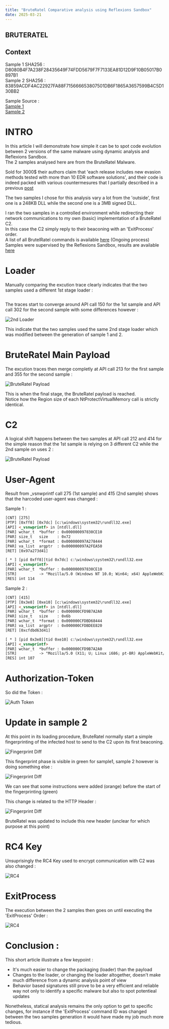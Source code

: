 ```yaml
---
title: "BruteRatel Comparative analysis using Reflexions Sandbox"
date: 2025-03-21 
---
```


<link rel="stylesheet" href="/css/main.css">

## BRUTERATEL  

## Context  

Sample 1 SHA256 : D8080B4F7A238F28435649F74FDD5679F7F7133EA81D12D9F10B05017B0897B1  
Sample 2 SHA256 : 83859ACDF4AC22927FA88F715666653807501DB6F1865A3657599B4C5D130BB2  

Sample Source :  
[Sample 1](https://bazaar.abuse.ch/sample/d8080b4f7a238f28435649f74fdd5679f7f7133ea81d12d9f10b05017b0897b1/)   
[Sample 2](https://bazaar.abuse.ch/sample/83859acdf4ac22927fa88f715666653807501db6f1865a3657599b4c5d130bb2/)   



# INTRO  

In this article I will demonstrate how simple it can be to spot code evolution between 2 versions of the same malware using dynamic analysis and Reflexions Sandbox.  
The 2 samples analysed here are from the BruteRatel Malware.  

Sold for 3000$ their authors claim that 'each release includes new evasion methods tested with more than 10 EDR software solutions', and their code is indeed packed with various countermesures that I partially described in a previous [post](https://cedricg-mirror.github.io/2025/02/04/BazaarLoader.html)   

The two samples I chose for this analysis vary a lot from the 'outside', first one is a 248KB DLL while the second one is a 3MB signed DLL.  

I ran the two samples in a controlled environment while redirecting their network communications to my own (basic) implementation of a BruteRatel C2.  
In this case the C2 simply reply to their beaconing with an 'ExitProcess' order.  
A list of all BrutelRatel commands is available [here](https://cedricg-mirror.github.io/2025/03/17/BruteRatel.html) (Ongoing process)  
Samples were supervised by the Reflexions Sandbox, results are available [here](https://github.com/cedricg-mirror/reflexions/tree/main/CyberCrime/BRUTERATEL)   

# Loader  

Manually comparing the excution trace clearly indicates that the two samples used a different 1st stage loader :  

![]()

The traces start to converge around API call 150 for the 1st sample and API call 302 for the second sample with some differences however :  

![2nd Loader](/docs/assets/images/BRUTERATEL_DIFF/diff_loader2.jpg)  

This indicate that the two samples used the same 2nd stage loader which was modified between the generation of sample 1 and 2.  

# BruteRatel Main Payload  

The excution traces then merge completly at API call 213 for the first sample and 355 for the second sample :  

![BruteRatel Payload](/docs/assets/images/BRUTERATEL_DIFF/bruteratel_start.jpg)  

This is when the final stage, the BruteRatel payload is reached.  
Notice how the Region size of each NtProtectVirtualMemory call is strictly identical.  

# C2  

A logical shift happens between the two samples at API call 212 and 414 for the simple reason that the 1st sample is relying on 3 different C2 while the 2nd sample on uses 2 :  

![BruteRatel Payload](/docs/assets/images/BRUTERATEL_DIFF/C2.jpg)  

# User-Agent  

Result from _vsnwprintf call 275 (1st sample) and 415 (2nd sample) shows that the harcoded user-agent was changed : 

Sample 1 :  
```html
[CNT] [275]
[PTP] [0xff8] [0x7dc] [c:\windows\system32\rundll32.exe]
[API] <_vsnwprintf> in [ntdll.dll] 
[PAR] wchar_t  *buffer : 0x000000097830CE10
[PAR] size_t   size    : 0x72
[PAR] wchar_t  *format : 0x000000097A278444
[PAR] va_list  argptr  : 0x000000097A2FEA50
[RET] [0x97a273d41]

[ * ] [pid 0xff8][tid 0x7dc] c:\windows\system32\rundll32.exe
[API] <_vsnwprintf>
[PAR] wchar_t  *buffer : 0x000000097830CE10
[STR]          -> "Mozilla/5.0 (Windows NT 10.0; Win64; x64) AppleWebKit/537.36 (KHTML, like Gecko) Chrome/90.0.4430.93 Safari/537.36"
[RES] int 114
```

Sample 2 :  
```html
[CNT] [415]
[PTP] [0x3e8] [0xe10] [c:\windows\system32\rundll32.exe]
[API] <_vsnwprintf> in [ntdll.dll] 
[PAR] wchar_t  *buffer : 0x000000CFD9B7A2A0
[PAR] size_t   size    : 0x6b
[PAR] wchar_t  *format : 0x000000CFDBD68444
[PAR] va_list  argptr  : 0x000000CFDBDEE820
[RET] [0xcfdbd63d41]

[ * ] [pid 0x3e8][tid 0xe10] c:\windows\system32\rundll32.exe
[API] <_vsnwprintf>
[PAR] wchar_t  *buffer : 0x000000CFD9B7A2A0
[STR]          -> "Mozilla/5.0 (X11; U; Linux i686; pt-BR) AppleWebKit/533.3 (KHTML, like Gecko) Navscape/Pre-0.2 Safari/533.3"
[RES] int 107
```

# Authorization-Token  

So did the Token :  

![Auth Token](/main/docs/assets/images/BRUTERATEL_DIFF/Auth.jpg)  


# Update in sample 2  

At this point in its loading procedure, BruteRatel normally start a simple fingerprinting of the infected host to send to the C2 upon its first beaconing.  

![Fingerprint Diff](/main/docs/assets/images/BRUTERATEL_DIFF/fingerprint.jpg)  

This fingerprint phase is visible in green for sample1, sample 2 however is doing something else :  

![Fingerprint Diff](/main/docs/assets/images/BRUTERATEL_DIFF/sample2_fingerprint.jpg)  

We can see that some instructions were added (orange) before the start of the fingerprinting (green)  

This change is related to the HTTP Header :  

![Fingerprint Diff](/docs/assets/images/BRUTERATEL_DIFF/new_header.jpg)  

BruteRatel was updated to include this new header (unclear for which purpose at this point)  

# RC4 Key  

Unsuprisingly the RC4 Key used to encrypt communication with C2 was also changed :  

![RC4](/docs/assets/images/BRUTERATEL_DIFF/Rc4.jpg)

# ExitProcess  

The execution between the 2 samples then goes on until executing the 'ExitProcess' Order :  

![RC4](/main/docs/assets/images/BRUTERATEL_DIFF/exit.jpg)  

# Conclusion :  

This short article illustrate a few keypoint :  

- It's much easier to change the packaging (loader) than the payload
- Changes to the loader, or changing the loader altogether, doesn't make much difference from a dynamic analysis point of view
- Behavior based signatures still prove to be a very efficient and reliable way not only to identify a specific malware but also to spot potentieal updates

Nonetheless, statical analysis remains the only option to get to specific changes, for instance if the 'ExitProcess' command ID was changed between the two samples generation it would have made my job much more tedious.  

